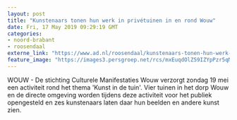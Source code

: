 ```yaml
---
layout: post
title: "Kunstenaars tonen hun werk in privétuinen in en rond Wouw"
date: Fri, 17 May 2019 09:29:19 GMT
categories: 
- noord-brabant 
- roosendaal 
externe_link: "https://www.ad.nl/roosendaal/kunstenaars-tonen-hun-werk-in-privetuinen-in-en-rond-wouw~a95f40ea/"
feature_image: "https://images3.persgroep.net/rcs/mxEuqdOlZ59IZYpPzr5qMZuYij0/diocontent/148593347/_fitwidth/400/?appId=21791a8992982cd8da851550a453bd7f&quality=0.7"
---
```


WOUW - De stichting Culturele Manifestaties Wouw verzorgt zondag 19 mei een activiteit rond het thema 'Kunst in de tuin'. Vier tuinen in het dorp Wouw en de directe omgeving worden tijdens deze activiteit voor het publiek opengesteld en zes kunstenaars laten daar hun beelden en andere kunst zien.
